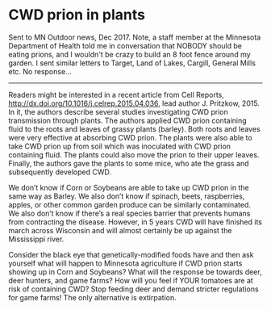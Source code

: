# CWD prion in plants

Sent to MN Outdoor news, Dec 2017.  Note, a staff member at the Minnesota Department of Health told me in conversation that NOBODY should be eating prions, and I wouldn't be crazy to build an 8 foot fence around my garden. I sent similar letters to Target, Land of Lakes, Cargill, General Mills etc.  No response...

***

Readers might be interested in a recent article from Cell Reports, <http://dx.doi.org/10.1016/j.celrep.2015.04.036>, 
lead author J. Pritzkow, 2015.  In it, the authors describe several studies investigating CWD prion transmission through plants.  The authors applied CWD prion containing fluid to the roots and leaves of grassy plants (barley).  Both roots and leaves were very effective at absorbing CWD prion.  The plants were also able to take CWD prion up from soil which was inoculated with CWD prion containing fluid.  The plants could also move the prion to their upper leaves. Finally, the authors gave the plants to some mice, who ate the grass and subsequently developed CWD.


We don’t know if Corn or Soybeans are able to take up CWD prion in the same way as Barley.  We also don’t know if spinach, beets, raspberries, apples, or other common garden produce can be similarly contaminated.  We also don’t know if there’s a real species barrier that prevents humans from contracting the disease.  However, in 5 years CWD will have finished its march across Wisconsin and will almost certainly be up against the Mississippi river.


Consider the black eye that genetically-modified foods have and then ask yourself what will happen to Minnesota agriculture if CWD prion starts showing up in Corn and Soybeans?  What will the response be towards deer, deer hunters, and game farms? How will you feel if YOUR tomatoes are at risk of containing CWD? Stop feeding deer and demand stricter regulations for game farms! The only alternative is extirpation.
